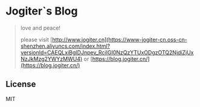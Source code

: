 # Jogiter`s Blog

> love and peace!
>
> please visit [http://www.jogiter.cn](https://www-jogiter-cn.oss-cn-shenzhen.aliyuncs.com/index.html?versionId=CAEQLxiBgIDJnpev_RciIGI0NzQzYTUxODgzOTQ2NjdiZjUxNzJkMzg2YWYzMWU4) or [https://blog.jogiter.cn/](https://blog.jogiter.cn/)

## License

MIT
